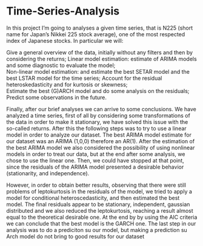 # Time-Series-Analysis

In this project I’m going to analyses a given time series, that is N225 (short name for Japan’s Nikkei 225 stock average), one of the most respected index of Japanese stocks. In particular we will:   

Give a general overview of the data, initially without any filters and then by considering the returns; 
Linear model estimation: estimate of ARIMA models and some diagnostic to evaluate the model;  
Non-linear model estimation: and estimate the best SETAR model and the best LSTAR model for the time series; 
Account for the residual heteroskedasticity and for kurtosis or skewness;  
Estimate the best (G)ARCH model and do some analysis on the residuals;  
Predict some observations in the future. 


Finally, after our brief analyses we can arrive to some conclusions. We have analyzed a time series, first of all by considering some transformations of the data in order to make it stationary, we have solved this issue with the so-called returns. After this the following steps was to try to use a linear model in order to analyze our dataset. The best ARIMA model estimate for our dataset was an ARIMA (1,0,0) therefore an AR(1). After the estimation of the best ARIMA model we also considered the possibility of using nonlinear models in order to treat our data, but at the end after some analysis, we chose to use the linear one. Then, we could have stopped at that point, since the residuals of the ARIMA model presented a desirable behavior (stationarity, and independence). 

However, in order to obtain better results, observing that there were still problems of leptokurtosis in the residuals of the model, we tried to apply a model for conditional heteroscedasticity, and then estimated the best model. The final residuals appear to be stationary, independent, gaussian distributed and we also reduced the leptokurtosis, reaching a result almost equal to the theoretical desirable one. At the end by by using the AIC criteria we can conclude that the best model is the GARCH one. The last step in our analysis was to do a prediciton su our model, but making a prediction su Arch model do not bring to good results for our dataset
